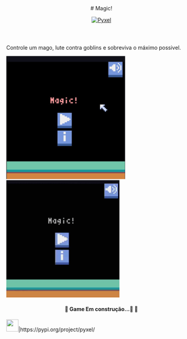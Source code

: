 
<header>
    # Magic!
    <p><a href="https://pypi.org/project/pyxel/"><img src="https://img.shields.io/badge/Pyxel-v1.4.3-blue" alt="Pyxel" style="max-width:100%;"></a><p>

    
</header>

    
<div>
    <p>Controle um mago, lute contra goblins e sobreviva o máximo possivel.</p>
    <img src="images/image1.png" type="image/png" width="315" heigth= "300" />
    <img src="images/Magic!.gif" type="image/gif" width="300" heigth= "310"/>
    <h4 align="center"><p>🚧 Game Em construção...🚀  🚧</p></h4>
</div>

<footer>
    <div>
        <img src="https://cdn.jsdelivr.net/gh/devicons/devicon/icons/python/python-original.svg" width="32" height="32"/>|https://pypi.org/project/pyxel/
    </div>
<footer>
